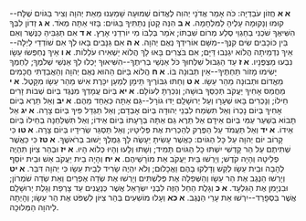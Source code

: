 **א א**  חֲזוֹן עֹבַדְיָה:  כֹּה אָמַר אֲדֹנָי יְהוִה לֶאֱדוֹם שְׁמוּעָה שָׁמַעְנוּ מֵאֵת יְהוָה וְצִיר בַּגּוֹיִם שֻׁלָּח--קוּמוּ וְנָקוּמָה עָלֶיהָ לַמִּלְחָמָה.
**א ב**  הִנֵּה קָטֹן נְתַתִּיךָ בַּגּוֹיִם:  בָּזוּי אַתָּה מְאֹד.
**א ג**  זְדוֹן לִבְּךָ הִשִּׁיאֶךָ שֹׁכְנִי בְחַגְוֵי סֶלַע מְרוֹם שִׁבְתּוֹ; אֹמֵר בְּלִבּוֹ מִי יוֹרִדֵנִי אָרֶץ.
**א ד**  אִם תַּגְבִּיהַּ כַּנֶּשֶׁר וְאִם בֵּין כּוֹכָבִים שִׂים קִנֶּךָ--מִשָּׁם אוֹרִידְךָ נְאֻם יְהוָה.
**א ה**  אִם גַּנָּבִים בָּאוּ לְךָ אִם שׁוֹדְדֵי לַיְלָה--אֵיךְ נִדְמֵיתָה הֲלוֹא יִגְנְבוּ דַּיָּם; אִם בֹּצְרִים בָּאוּ לָךְ הֲלוֹא יַשְׁאִירוּ עֹלֵלוֹת.
**א ו**  אֵיךְ נֶחְפְּשׂוּ עֵשָׂו נִבְעוּ מַצְפֻּנָיו.
**א ז**  עַד הַגְּבוּל שִׁלְּחוּךָ כֹּל אַנְשֵׁי בְרִיתֶךָ--הִשִּׁיאוּךָ יָכְלוּ לְךָ אַנְשֵׁי שְׁלֹמֶךָ; לַחְמְךָ יָשִׂימוּ מָזוֹר תַּחְתֶּיךָ--אֵין תְּבוּנָה בּוֹ.
**א ח**  הֲלוֹא בַּיּוֹם הַהוּא נְאֻם יְהוָה וְהַאֲבַדְתִּי חֲכָמִים מֵאֱדוֹם וּתְבוּנָה מֵהַר עֵשָׂו.
**א ט**  וְחַתּוּ גִבּוֹרֶיךָ תֵּימָן לְמַעַן יִכָּרֶת אִישׁ מֵהַר עֵשָׂו מִקָּטֶל.
**א י**  מֵחֲמַס אָחִיךָ יַעֲקֹב תְּכַסְּךָ בוּשָׁה; וְנִכְרַתָּ לְעוֹלָם.
**א יא**  בְּיוֹם עֲמָדְךָ מִנֶּגֶד בְּיוֹם שְׁבוֹת זָרִים חֵילוֹ; וְנָכְרִים בָּאוּ שְׁעָרָו וְעַל יְרוּשָׁלִַם יַדּוּ גוֹרָל--גַּם אַתָּה כְּאַחַד מֵהֶם.
**א יב**  וְאַל תֵּרֶא בְיוֹם אָחִיךָ בְּיוֹם נָכְרוֹ וְאַל תִּשְׂמַח לִבְנֵי יְהוּדָה בְּיוֹם אָבְדָם; וְאַל תַּגְדֵּל פִּיךָ בְּיוֹם צָרָה.
**א יג**  אַל תָּבוֹא בְשַׁעַר עַמִּי בְּיוֹם אֵידָם אַל תֵּרֶא גַם אַתָּה בְּרָעָתוֹ בְּיוֹם אֵידוֹ; וְאַל תִּשְׁלַחְנָה בְחֵילוֹ בְּיוֹם אֵידוֹ.
**א יד**  וְאַל תַּעֲמֹד עַל הַפֶּרֶק לְהַכְרִית אֶת פְּלִיטָיו; וְאַל תַּסְגֵּר שְׂרִידָיו בְּיוֹם צָרָה.
**א טו**  כִּי קָרוֹב יוֹם יְהוָה עַל כָּל הַגּוֹיִם:  כַּאֲשֶׁר עָשִׂיתָ יֵעָשֶׂה לָּךְ גְּמֻלְךָ יָשׁוּב בְּרֹאשֶׁךָ.
**א טז**  כִּי כַּאֲשֶׁר שְׁתִיתֶם עַל הַר קָדְשִׁי יִשְׁתּוּ כָל הַגּוֹיִם תָּמִיד; וְשָׁתוּ וְלָעוּ וְהָיוּ כְּלוֹא הָיוּ.
**א יז**  וּבְהַר צִיּוֹן תִּהְיֶה פְלֵיטָה וְהָיָה קֹדֶשׁ; וְיָרְשׁוּ בֵּית יַעֲקֹב אֵת מוֹרָשֵׁיהֶם.
**א יח**  וְהָיָה בֵית יַעֲקֹב אֵשׁ וּבֵית יוֹסֵף לֶהָבָה וּבֵית עֵשָׂו לְקַשׁ וְדָלְקוּ בָהֶם וַאֲכָלוּם; וְלֹא יִהְיֶה שָׂרִיד לְבֵית עֵשָׂו כִּי יְהוָה דִּבֵּר.
**א יט**  וְיָרְשׁוּ הַנֶּגֶב אֶת הַר עֵשָׂו וְהַשְּׁפֵלָה אֶת פְּלִשְׁתִּים וְיָרְשׁוּ אֶת שְׂדֵה אֶפְרַיִם וְאֵת שְׂדֵה שֹׁמְרוֹן; וּבִנְיָמִן אֶת הַגִּלְעָד.
**א כ**  וְגָלֻת הַחֵל הַזֶּה לִבְנֵי יִשְׂרָאֵל אֲשֶׁר כְּנַעֲנִים עַד צָרְפַת וְגָלֻת יְרוּשָׁלִַם אֲשֶׁר בִּסְפָרַד--יִרְשׁוּ אֵת עָרֵי הַנֶּגֶב.
**א כא**  וְעָלוּ מוֹשִׁעִים בְּהַר צִיּוֹן לִשְׁפֹּט אֶת הַר עֵשָׂו; וְהָיְתָה לַיהוָה הַמְּלוּכָה.
